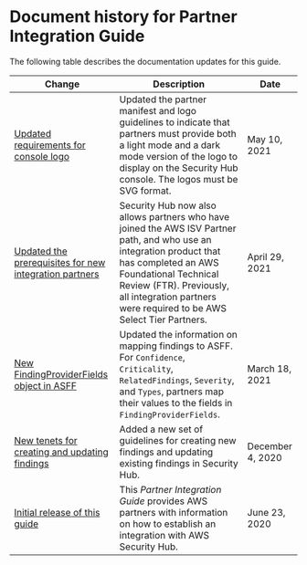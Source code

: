 # Document history for Partner Integration Guide<a name="doc-history"></a>

The following table describes the documentation updates for this guide\.

| Change | Description | Date | 
| --- |--- |--- |
| [Updated requirements for console logo](#doc-history) | Updated the partner manifest and logo guidelines to indicate that partners must provide both a light mode and a dark mode version of the logo to display on the Security Hub console\. The logos must be SVG format\. | May 10, 2021 | 
| [Updated the prerequisites for new integration partners](https://docs.aws.amazon.com/securityhub/latest/partnerguide/partner-prerequisites.html) | Security Hub now also allows partners who have joined the AWS ISV Partner path, and who use an integration product that has completed an AWS Foundational Technical Review \(FTR\)\. Previously, all integration partners were required to be AWS Select Tier Partners\. | April 29, 2021 | 
| [New FindingProviderFields object in ASFF](https://docs.aws.amazon.com/securityhub/latest/partnerguide/guidelines-asff-mapping.html) | Updated the information on mapping findings to ASFF\. For `Confidence`, `Criticality`, `RelatedFindings`, `Severity`, and `Types`, partners map their values to the fields in `FindingProviderFields`\. | March 18, 2021 | 
| [New tenets for creating and updating findings](https://docs.aws.amazon.com/securityhub/latest/partnerguide/tenets-update-create-findings.html) | Added a new set of guidelines for creating new findings and updating existing findings in Security Hub\. | December 4, 2020 | 
| [Initial release of this guide](#doc-history) | This *Partner Integration Guide* provides AWS partners with information on how to establish an integration with AWS Security Hub\. | June 23, 2020 | 